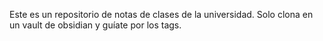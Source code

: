 Este es un repositorio de notas de clases de la universidad.
	Solo clona en un vault de obsidian y guíate por los tags.